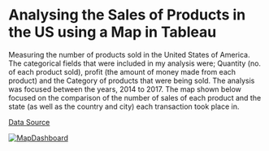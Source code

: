 # Analysing the Sales of Products in the US using a Map in Tableau

Measuring the number of products sold in the United States of America.
The categorical fields that were included in my analysis were; Quantity (no. of each product sold), profit (the amount of money made from each product) and the Category of products that were being sold.
The analysis was focused between the years, 2014 to 2017.
The map shown below focused on the comparison of the number of sales of each product and the state (as well as the country and city) each transaction took place in.


[Data Source](https://public.tableau.com/app/learn/sample-data)

 <div class='tableauPlaceholder' id='viz1696600297356' style='position: relative'><noscript><a href='#'><img alt='MapDashboard ' src='https:&#47;&#47;public.tableau.com&#47;static&#47;images&#47;Me&#47;MeasuringSalesofProductsintheUS&#47;MapDashboard&#47;1_rss.png' style='border: none' /></a></noscript><object class='tableauViz'  style='display:none;'><param name='host_url' value='https%3A%2F%2Fpublic.tableau.com%2F' /> <param name='embed_code_version' value='3' /> <param name='site_root' value='' /><param name='name' value='MeasuringSalesofProductsintheUS&#47;MapDashboard' /><param name='tabs' value='no' /><param name='toolbar' value='yes' /><param name='static_image' value='https:&#47;&#47;public.tableau.com&#47;static&#47;images&#47;Me&#47;MeasuringSalesofProductsintheUS&#47;MapDashboard&#47;1.png' /> <param name='animate_transition' value='yes' /><param name='display_static_image' value='yes' /><param name='display_spinner' value='yes' /><param name='display_overlay' value='yes' /><param name='display_count' value='yes' /><param name='language' value='en-GB' /></object></div>               
